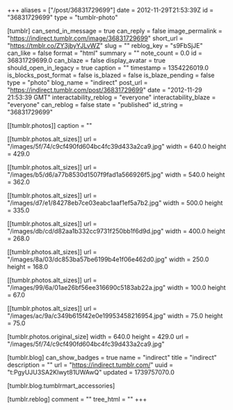 +++
aliases = ["/post/36831729699"]
date = 2012-11-29T21:53:39Z
id = "36831729699"
type = "tumblr-photo"

[tumblr]
can_send_in_message = true
can_reply = false
image_permalink = "https://indirect.tumblr.com/image/36831729699"
short_url = "https://tmblr.co/ZY3jbyYJLvWZ"
slug = ""
reblog_key = "s9FbSjJE"
can_like = false
format = "html"
summary = ""
note_count = 0.0
id = 36831729699.0
can_blaze = false
display_avatar = true
should_open_in_legacy = true
caption = ""
timestamp = 1354226019.0
is_blocks_post_format = false
is_blazed = false
is_blaze_pending = false
type = "photo"
blog_name = "indirect"
post_url = "https://indirect.tumblr.com/post/36831729699"
date = "2012-11-29 21:53:39 GMT"
interactability_reblog = "everyone"
interactability_blaze = "everyone"
can_reblog = false
state = "published"
id_string = "36831729699"

[[tumblr.photos]]
caption = ""

[[tumblr.photos.alt_sizes]]
url = "/images/5f/74/c9cf490fd604bc4fc39d433a2ca9.jpg"
width = 640.0
height = 429.0

[[tumblr.photos.alt_sizes]]
url = "/images/b5/d6/a77b8530d1507f9fad1a566926f5.jpg"
width = 540.0
height = 362.0

[[tumblr.photos.alt_sizes]]
url = "/images/d7/e1/84278eb7ce03eabc1aaf1ef5a7b2.jpg"
width = 500.0
height = 335.0

[[tumblr.photos.alt_sizes]]
url = "/images/db/cd/d82aa1b332cc9731f250bb1f6d9d.jpg"
width = 400.0
height = 268.0

[[tumblr.photos.alt_sizes]]
url = "/images/8a/03/dc853ba57be6199b4e1f06e462d0.jpg"
width = 250.0
height = 168.0

[[tumblr.photos.alt_sizes]]
url = "/images/99/6a/01ae26bf56ee316690c5183ab22a.jpg"
width = 100.0
height = 67.0

[[tumblr.photos.alt_sizes]]
url = "/images/ac/9a/c349b615f42e0e19953458216954.jpg"
width = 75.0
height = 75.0

[tumblr.photos.original_size]
width = 640.0
height = 429.0
url = "/images/5f/74/c9cf490fd604bc4fc39d433a2ca9.jpg"

[tumblr.blog]
can_show_badges = true
name = "indirect"
title = "indirect"
description = ""
url = "https://indirect.tumblr.com/"
uuid = "t:PgyUJU3SA2Klwyt81UWAwQ"
updated = 1739757070.0

[tumblr.blog.tumblrmart_accessories]

[tumblr.reblog]
comment = ""
tree_html = ""
+++
